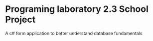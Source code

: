 # Programing laboratory 2.3 School Project
A c# form application to better understand database fundamentals 

